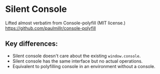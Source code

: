 # Silent Console

Lifted almost verbatim from Console-polyfill (MIT license.)
https://github.com/paulmillr/console-polyfill

## Key differences:

* Silent console doesn't care about the existing `window.console`.
* Silent console has the same interface but no actual operations.
* Equivalent to polyfilling console in an environment without a console.
